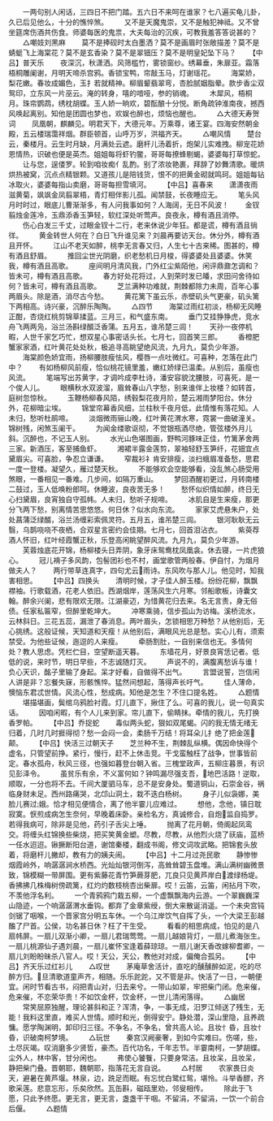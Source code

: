 <!-- { "loadSidebar": true } -->
　　一两句别人闲话，三四日不把门踏。五六日不来呵在谁家？七八遍买龟儿卦，久已后见他么，十分的憔悴煞。
　　又不是天魔鬼崇，又不是触犯神祗。又不曾坐筵席伤酒共伤食。师婆每医的鬼祟，大夫每治的沉疾，可教我羞答答说甚的？
　　△嘲妓刘黑麻
　　莫不是捧砚时太白墨洒？莫不是画眉时张敞描差？莫不是蜻蜓飞上海棠花？莫不是玄香染？莫不是翠钿压？莫不是明皇妃坠下马？
　　【中吕】普天乐
　　夜深沉，秋潇洒。风筛槛竹，雾锁窗纱。绣幕垂，朱扉亚。霜落梧桐雕阑谢，月明天啼杀宫鸦。香锁宝鸭，帘敲玉马，灯谢瑶花。
　　海棠娇，梨花嫩。春妆成媚色，玉扌若就精神。柳眉颦翡翠弯，杏脸腻姻脂晕。款步香尘双鸳印，立东风一片巫云。淹的转身，嘻的喑哑，参的销魂。
　　木犀风，梧桐月。珠帘鹦鹉，绣枕胡蝶。玉人娇一晌欢，碧酝酿十分悦。断角疏钟淮南夜，撼西风唤起离别。知他是团圆也梦也，欢娱也醉也，烦恼也醒也。
　　△大德天寿贺词
　　凤凰朝，麒麟见。明君天下，大德元年。万乘尊，诸王宴。四海安然朝金殿，五云楼瑞霭祥烟。群臣顿首，山呼万岁，洪福齐天。
　　△嘲风情
　　楚台云，秦楼月。云生时月缺，月满处云遮。磨杆儿汤着折，炮架儿实难拽。柳宠花娇恩情热，识破也便是英杰。姐姐每将虾钓鳖，哥哥每撩蜂剔蝎，婆婆每打草惊蛇。
　　让与您，逞偻罗。轮到咱妆痴亻乱酌。别了浓妆艳裹，拜辞了妙舞清歌。暖烘烘热被窝，沉点点精银颗。又道孩儿是陪钱货，恨不的把黄金砌就鸣珂。姐姐每钻冰取火，婆婆每指山卖磨，哥哥每担雪填河。
　　【中吕】喜春来
　　潇潇夜雨滋黄菊，飒飒金凤翦翠梧，青灯相伴影儿孤。闻禁鼓，长夜睡应无。
　　笔头风月时时过，眼底儿曹渐渐多，有人问我事如何？人海阔，无日不风波！
　　金钗翦烛金莲冷，玉鼎添香玉笋轻，软红深处听莺声。良夜永，樽有酒且消停。
　　伤心白发三千丈，过眼金钗十二行，老来休说少年狂。都是谎，樽有酒且徜徉。
　　黄金转世人何在？白日飞升谁见来？刘晨再要访天台。休分外，樽有酒且开怀。
　　江山不老天如醉，桃李无言春又归，人生七十古来稀。图甚的，樽有酒且舒眉。
　　推回尘世光阴磨，织老愁机日月梭，得婆婆处且婆婆。休笑我，樽有酒且高歌。
　　座间明月清风我，门外红尘紫陌他，闲评鼎鼐怎调和？皆未可，樽有酒且高歌。
　　春方好处花将过，人到荣时发已皤，求田问舍待如何？皆未可，樽有酒且高歌。
　　芝兰满种功难就，荆棘都除力未周，百年心事两眉头。除是酒，消尽古今愁。
　　黄花篱下虽云乐，赤壁矶头气更豪，矶头篱下两相高。诗兴豪，沉醉乐陶陶。
　　△四节
　　海棠过雨红初淡，杨柳无风睡正酣，杏烧红桃剪锦草揉蓝。三月三，和气盛东南。
　　垂门艾挂狰狰虎，竞水舟飞两两凫，浴兰汤斟绿醑泛香蒲。五月五，谁吊楚三闾！
　　天孙一夜停机暇，人世千家乞巧忙，想双星心事密话头长。七月七，回首笑三郎。
　　香橙肥蟹家家酒，红叶黄花处处秋，极追寻高眺望绝风流，九月九，莫负少年游。
　　海棠颜色娇宜雨，扬柳腰肢瘦怯风，樱唇一点吐微红。可喜种，怎落在此门中？
　　有如杨柳风前瘦，恰似桃花镜里羞，嫩红娇绿已温柔。从别后，虽瘦也风流。
　　笔端写出苏黄字，才调吟成李杜诗，潘安容貌沈腰肢，可喜死，是一个俊人儿。
　　眼横秋水双波溜，眉耸春山八字愁，别来谁伴上妆楼？如转首，庭树忽惊秋。
　　玉鞭杨柳春风陌，绣毂梨花夜月阶，楚云湘雨梦阳台。休分外，花柳暗尘埃。
　　锦堂帘幕香风细，兰柱秋千夜月低，此情惟有落花知。人未归，愁听杜鹃啼。
　　淡烟微雨骊山晚，红叶黄花渭水寒，霓裳一曲破潼关。锦树残，闲煞玉阑干。
　　为闻金缕歌讴彻，不觉银瓶酒尽绝，管弦楼外月儿斜。沉醉也，不记玉人别。
　　水光山色堪图画，野鸭河豚味正佳，竹篱茅舍两三家。新酒压，客至捕鱼虾。
　　湘裙半露金莲剪，翠袖轻舒玉笋纤，花钿宜点黛眉尖。可喜脸，争忍立谦谦。
　　窄裁衫礻肯安排瘦，淡扫蛾眉准备愁，思君一度一登楼。凝望久，雁过楚天秋。
　　不能够欢会空能够看，没乱煞心肠受用煞眼，一番相见一番难。几步间，如隔万重山。
　　梦回酒醒初更过，月转南楼二鼓过，玉人低唤粉郎呵。休睡波，良夜苦无多！
　　愁怀似织情如醉，终日无心扫黛眉，良宵独自守孤帏。人未归，愁听子规啼。
　　冰肌自是生来瘦，那更分飞两下愁，别离情苦思悠悠。何日休？似水向东流。
　　家家艾虎悬朱户，处处菖蒲泛绿醑，浴兰汤缠彩索佩灵符。五月五，谁吊楚三闾。
　　银河耿耿无云翳，乌鹊哓哓不夜栖，合双星言密约会佳期。七月七，回首泪沾衣。
　　紫萸荐酒人怀旧，红叶经霞蟹正秋，乐登高闲眺望醉风流。九月九，莫负少年游。
　　芙蓉烛底花开锦，杨柳楼头日弄阴，象牙床鸳鸯枕凤凰衾。休去寝，一片虎狼心。
　　冠儿褙子多风韵，包髻团衫也不村，画堂歌管两般春。伊自忖，为烟月做夫人？
　　两行带草连真字，四句尤云雨诗。东风吹与那人儿。他见时，知我害相思。
　　【中吕】四换头
　　清明时候，才子佳人醉玉楼。纷纷花柳，飘飘襟袖。行歌载酒，花老人依旧。西湖烟岸，莲荡风生六月寒。邻船歌板，诗囊文翰。醉余兴阑，悲有限欢无限。江湖豪迈，为惜黄花归去来。名无言责，身无俗债。任家私匾窄，但醉里乾坤大。
　　冲寒乘骑，信步孤山为访梅。溪桥流水，云林斜日。三花五蕊，漏泄了春消息。两叶眉头，怎锁相思万种愁？从他别后，无心挑绣。这般证候，天知道和天瘦！从他别后，满眼风光总是愁。实心儿有，须索禁受。为他些证候，迤逗的人来瘦。
　　牵肠割肚，一自别来信也无。多情何处？教人思虑。凭栏伫目，空望断遥天暮。
　　东墙花月，好景良宵恁记者。低低的说，来时节，明日早些，不志诚随灯灭。
　　声说不的，满腹离愁诉与谁！负心天识，酩子里输了身起。呆才好看，自做得不出气。
　　言盟说誓，岂信闲人讲是非？忘餐失寐，形骸憔悴。猛然间想起，落得声长吁气。
　　佳人薄命，懊恼东君忒世情。风流心性，愁成病。知他是怎生？不住口提名姓。
　　△题情
　　堪描堪画，鬓绾乌鸦脸衬霞。灯儿直下，揪住了么。可喜的我儿，说一句真实话。
　　因咱闲暇，有个人儿来到家。帘儿直下，偷睛抹。牵情的我儿，先打换香罗帕。
　　【中吕】乔捉蛇
　　毒似两头蛇，狠如双尾蝎。闪的我无情无绪无归着，几时几时捱得彻？愁一会闷一会，柔肠千万结！将耳朵儿扌绝了把金莲颠。
　　【中吕】快活三过朝天子
　　芝兰种不生，荆棘乱纵横。偶因命快得个虚名，只管望前挣。紧行，慢行，赶不上休击竞。干戈蛮触枉了战争，世事皆前定。春水孤舟，秋风三径，也强如暮登台朝入省。三槐堂政声，五柳庄暮景，有识见彭泽令。
　　虽贫乐有余，不义富何如？钟鸣漏尽强支吾，地巴活路！逆取，顺取，一分也将不去。千间大厦驷马车，总不是安身处。蜀道铜山，石崇金谷，祸临身财未足。西州路痛哭，北邙山洞土，栽不迭白杨树。
　　身子儿似袅娜，美脸儿赛过娥。恰才相见便情合，离了他半霎儿应难过。
　　想他，念他，镇日耽寂寞。恹煎成病怎生奈何，早晚着床卧。亲检名方，真诚修合，自炮监自捣罗。若得我病可，除非是见他，药引子舌尖上唾。
　　抛离了花月朝，倚阁起凤鸾交。将缠头红锦换些柴烧，把买笑黄金塑。尽教，尽教，从他烈火烧了祆庙，蓝桥一任水迢迢。锹撅断阳台道，谢馆秦楼，翻成书阁，修文词攻武略。把锦套头放着，将磨杆儿撇却，教有力的姨夫闹。
　　【中吕】十二月过尧民歌
　　静惨惨烟霞岭外，响潺潺涧水桥西。光灿灿银河倒泻，高耸耸碧玉盘堆。满山满树幽微景致，锦模糊一带屏围。更有紫藤花青竹笋蕨芽肥，兀良只见黄芦岸白渡绿杨堤。香拂拂几株梅树傍疏篱，红灼灼数枝桃杏出柴扉。哎！云笛，云笛，闲拈月下吹，不羡他浮名利。
　　一个青鸦鸦门栽五柳，一个虚飘飘海内云游。一个翠巍巍深山隐迹，一个响潺潺渭水垂钩。都弃了金章紫绶，倒大来散诞消遥。一个未央宫钝剑锯了咽喉，一个晋家宫分明五车休。一个乌江岸饮气自挥了头，一个大梁王彭越醢了尸首。公侯，功名甚日休？枉了干生受。
　　看看的相思病成，怕见的是八扇帏屏。一扇儿双渐小卿，一扇儿君瑞莺莺。一扇儿越娘背灯，一扇儿煮海张生。一扇儿桃源仙子遇刘晨，一扇儿崔怀宝逢着薛琼琼。一扇儿谢天香改嫁柳耆卿，一扇儿刘盼盼昧杀八官人。哎！天公，天公，教他对对成，偏俺合孤另。
　　【中吕】齐天乐过红衫儿
　　△叹世
　　茅庵草舍活计，直吃的醺醺醉如泥，吃的尽醉方归。旦清歌道童声齐，相随。乐乐跎跎，又不管是非。快活了一日，一朝便宜。闲时节看古书，闷把青山对，归去来兮。一带山如翠，牢把柴门闭。危来催，危来催，不恋荣华贵！不如饮金杯，饮金杯，一世儿清闲落得。
　　△幽居
　　常笑屈原独醒，理论甚斜和正？浑清，争，一事无成，汨罗江倾送了残生，无能！我料这里直，难买人世情。顺时和光，倒得安宁。静处潜，深山里隐，且养疏慵。愿学陶渊明，卸印归三径。不争名，不争名，曾共高人论。且妆忄昏，且妆忄昏，识破南柯梦境。
　　△玩世
　　秦宫汉阙豪奢，到如今实难曰。伤嗟，些，土尽灰竭。叹消磨多少贤哲，豪杰。百代功名，千年志节。半霎南柯，一梦胡蝶。尘外人，林中客，甘分闲也。
　　弗使心饕餮，只要身常洁。且妆呆，且妆呆，静把柴门叠。晋朝耶，魏朝耶，指落花无言自说。
　　△村居
　　农家畏日炎天，避暑在黄芦堰。林泉，边，跣足而眠。有忘忧白鹭红鸳，堪怜。斗举香醪，齐歌采莲。悲意忘形，乐矣欣然。瓦缶斟，磁瓯里劝，邻叟相传。
　　除此于飞愿，只此予终愿。更无言，更无言，盏盏干干咽。不留涓，不留涓，一饮一个前合后偃。
　　△题情
